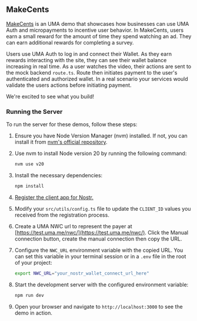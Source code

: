 ## MakeCents

[MakeCents](https://makecents.uma.me) is an UMA demo that showcases how businesses can use UMA Auth and micropayments to incentive user behavior.  In MakeCents, users earn a small reward for the amount of time they spend watching an ad.  They can earn additional rewards for completing a survey.

Users use UMA Auth to log in and connect their Wallet.  As they earn rewards interacting with the site, they can see their wallet balance increasing in real time.  As a user watches the video, their actions are sent to the mock backend `route.ts`.  Route then initiates payment to the user's authenticated and authorized wallet.  In a real scenario your services would validate the users actions before initiating payment.

We're excited to see what you build!

### Running the Server

To run the server for these demos, follow these steps:

1. Ensure you have Node Version Manager (nvm) installed. If not, you can install it from [nvm's official repository](https://github.com/nvm-sh/nvm).

2. Use nvm to install Node version 20 by running the following command:
   ```bash
   nvm use v20
   ```

3. Install the necessary dependencies:
   ```bash
   npm install
   ```

4. [Register the client app for Nostr.](https://docs.uma.me/uma-auth/uma-auth-client/client-app-registration)

5. Modify your `src/utils/config.ts` file to update the `CLIENT_ID` values you received from the registration process. 

6. Create a UMA NWC url to represent the payer at [https://test.uma.me/nwc/](https://test.uma.me/nwc/).  Click the Manual connection button, create the manual connection then copy the URL.
   
7. Configure the `NWC_URL` environment variable with the copied URL. You can set this variable in your terminal session or in a `.env` file in the root of your project:
   ```bash
   export NWC_URL="your_nostr_wallet_connect_url_here"
   ```

8. Start the development server with the configured environment variable:
   ```bash
   npm run dev
   ```

9. Open your browser and navigate to `http://localhost:3000` to see the demo in action.